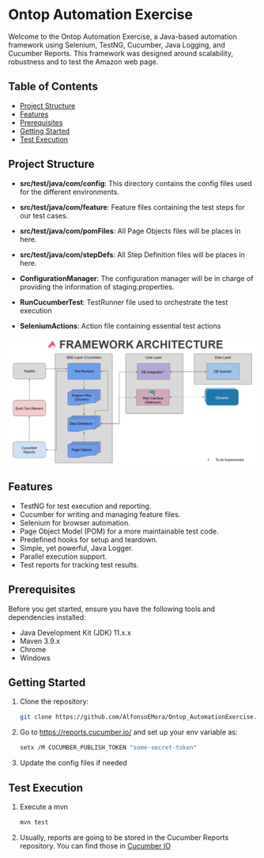 # Ontop Automation Exercise

Welcome to the Ontop Automation Exercise, a Java-based automation framework using Selenium, TestNG, Cucumber, Java Logging, and Cucumber Reports. This framework was designed around scalability, robustness and to test the Amazon web page.

## Table of Contents

- [Project Structure](#Project-Structure)
- [Features](#Features)
- [Prerequisites](#prerequisites)
- [Getting Started](#getting-started)
- [Test Execution](#Test-Execution)

## Project Structure

- **src/test/java/com/config**: This directory contains the config files used for the different environments.

- **src/test/java/com/feature**: Feature files containing the test steps for our test cases.

- **src/test/java/com/pomFiles**: All Page Objects files will be places in here.

- **src/test/java/com/stepDefs**: All Step Definition files will be places in here.

- **ConfigurationManager**: The configuration manager will be in charge of providing the information of staging.properties.

- **RunCucumberTest**: TestRunner file used to orchestrate the test execution

- **SeleniumActions**: Action file containing essential test actions

![img.png](img.png)

## Features

- TestNG for test execution and reporting.
- Cucumber for writing and managing feature files.
- Selenium for browser automation.
- Page Object Model (POM) for a more maintainable test code.
- Predefined hooks for setup and teardown.
- Simple, yet powerful, Java Logger.
- Parallel execution support.
- Test reports for tracking test results.

## Prerequisites

Before you get started, ensure you have the following tools and dependencies installed:

- Java Development Kit (JDK) 11.x.x
- Maven 3.9.x
- Chrome
- Windows

## Getting Started
1. Clone the repository:
   ```bash
   git clone https://github.com/AlfonsoEMora/Ontop_AutomationExercise.git>
   
2. Go to https://reports.cucumber.io/ and set up your env variable as:
   ```bash
   setx /M CUCUMBER_PUBLISH_TOKEN "some-secret-token"

3. Update the config files if needed

## Test Execution
1. Execute a mvn
   ```bash
   mvn test
   
2. Usually, reports are going to be stored in the Cucumber Reports repository. You can find those in [Cucumber IO](https://reports.cucumber.io/report-collections/f460a5f7-4feb-471f-91d2-ef3208d82010)
   